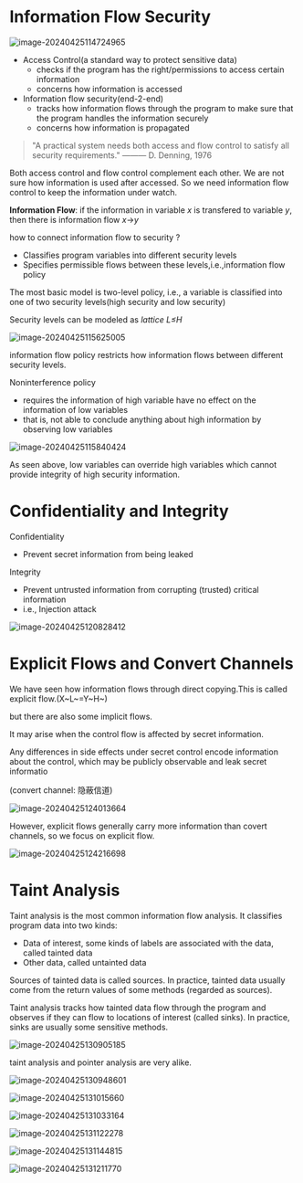 # Information Flow Security

![image-20240425114724965](./../.gitbook/assets/image-20240425114724965.png)

* Access Control(a standard way to protect sensitive data)
  * checks if the program has the right/permissions to access certain information
  * concerns how information is accessed
* Information flow security(end-2-end)
  * tracks how information flows through the program to make sure that the program handles the information securely
  * concerns how information is propagated

> "A practical system needs both access and flow control to satisfy all security requirements." ——— D. Denning, 1976

Both access control and flow control complement each other. We are not sure how information is used after accessed. So we need information flow control to keep the information under watch.

**Information Flow**: if the information in variable *x* is transfered to variable *y*, then there is information flow *x*->*y*

how to connect information flow to security ?

* Classifies program variables into different security levels
* Specifies permissible flows between these levels,i.e.,information flow policy

The most basic model is two-level policy, i.e., a variable is classified into one of two security levels(high security and low security)

Security levels can be modeled as *lattice* *L≤H*

![image-20240425115625005](./../.gitbook/assets/image-20240425115625005.png)

information flow policy restricts how information flows between different security levels.

Noninterference policy

* requires the information of high variable have no effect on the information of low variables
* that is, not able to conclude anything about high information by observing low variables

![image-20240425115840424](./../.gitbook/assets/image-20240425115840424.png)

As seen above, low variables can override high variables which cannot provide integrity of high security information.

# Confidentiality and Integrity

Confidentiality

* Prevent secret information from being leaked

Integrity

* Prevent untrusted information from corrupting (trusted) critical information
* i.e., Injection attack

![image-20240425120828412](./../.gitbook/assets/image-20240425120828412.png)

# Explicit Flows and Convert Channels

We have seen how information flows through direct copying.This is called explicit flow.(X~L~=Y~H~)

but there are also some implicit flows.

It may arise when the control flow is affected by secret information.

Any differences in side effects under secret control encode information about the control, which may be publicly observable and leak secret informatio

(convert channel: 隐蔽信道)

![image-20240425124013664](./../.gitbook/assets/image-20240425124013664.png)

However, explicit flows generally carry more information than covert channels, so we focus on explicit flow.

![image-20240425124216698](./../.gitbook/assets/image-20240425124216698.png)

# Taint Analysis

Taint analysis is the most common information flow analysis. It classifies program data into two kinds:

* Data of interest, some kinds of labels are associated with the data, called tainted data
* Other data, called untainted data

Sources of tainted data is called sources. In practice, tainted data usually come from the return values of some methods (regarded as sources).

Taint analysis tracks how tainted data flow through the program and observes if they can flow to locations of interest (called sinks). In practice, sinks are usually some sensitive methods.

![image-20240425130905185](./../.gitbook/assets/image-20240425130905185.png)

taint analysis and pointer analysis are very alike.

![image-20240425130948601](./../.gitbook/assets/image-20240425130948601.png)

![image-20240425131015660](./../.gitbook/assets/image-20240425131015660.png)

![image-20240425131033164](./../.gitbook/assets/image-20240425131033164.png)

![image-20240425131122278](./../.gitbook/assets/image-20240425131122278.png)

![image-20240425131144815](./../.gitbook/assets/image-20240425131144815.png)

![image-20240425131211770](./../.gitbook/assets/image-20240425131211770.png)